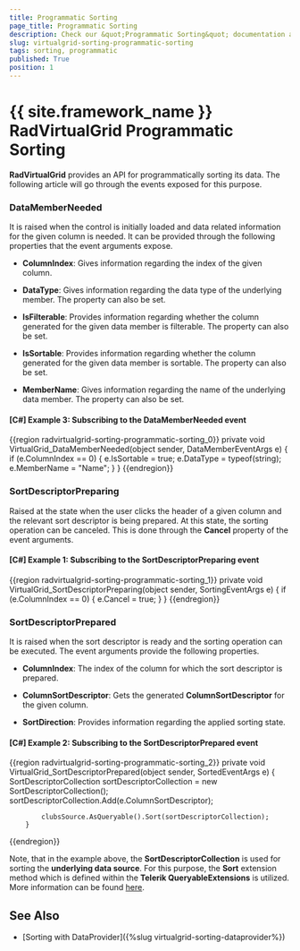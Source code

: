 ```yaml
---
title: Programmatic Sorting
page_title: Programmatic Sorting
description: Check our &quot;Programmatic Sorting&quot; documentation article for the RadVirtualGrid {{ site.framework_name }} control.
slug: virtualgrid-sorting-programmatic-sorting
tags: sorting, programmatic
published: True
position: 1
---
```


# {{ site.framework_name }} RadVirtualGrid Programmatic Sorting

__RadVirtualGrid__ provides an API for programmatically sorting its data. The following article will go through the events exposed for this purpose.

### DataMemberNeeded

It is raised when the control is initially loaded and data related information for the given column is needed. It can be provided through the following properties that the event arguments expose.

* __ColumnIndex__: Gives information regarding the index of the given column.

* __DataType__: Gives information regarding the data type of the underlying member. The property can also be set.

* __IsFilterable__: Provides information regarding whether the column generated for the given data member is filterable. The property can also be set.

* __IsSortable__: Provides information regarding whether the column generated for the given data member is sortable. The property can also be set.

* __MemberName__: Gives information regarding the name of the underlying data member. The property can also be set.

#### __[C#] Example 3: Subscribing to the DataMemberNeeded event__

{{region radvirtualgrid-sorting-programmatic-sorting_0}}
	private void VirtualGrid_DataMemberNeeded(object sender, DataMemberEventArgs e)
        {
            if (e.ColumnIndex == 0)
            {
                e.IsSortable = true;
                e.DataType = typeof(string);
                e.MemberName = "Name";
            }
        }
{{endregion}}

### SortDescriptorPreparing

Raised at the state when the user clicks the header of a given column and the relevant sort descriptor is being prepared. At this state, the sorting operation can be canceled. This is done through the __Cancel__ property of the event arguments.

#### __[C#] Example 1: Subscribing to the SortDescriptorPreparing event__

{{region radvirtualgrid-sorting-programmatic-sorting_1}}
	private void VirtualGrid_SortDescriptorPreparing(object sender, SortingEventArgs e)
        {
            if (e.ColumnIndex == 0)
            {
                e.Cancel = true;
            }
        }
{{endregion}}

### SortDescriptorPrepared

It is raised when the sort descriptor is ready and the sorting operation can be executed. The event arguments provide the following properties.

* __ColumnIndex__: The index of the column for which the sort descriptor is prepared.

* __ColumnSortDescriptor__: Gets the generated __ColumnSortDescriptor__ for the given column.

* __SortDirection__: Provides information regarding the applied sorting state.

#### __[C#] Example 2: Subscribing to the SortDescriptorPrepared event__

{{region radvirtualgrid-sorting-programmatic-sorting_2}}
	private void VirtualGrid_SortDescriptorPrepared(object sender, SortedEventArgs e)
        {
            SortDescriptorCollection sortDescriptorCollection = new SortDescriptorCollection();
            sortDescriptorCollection.Add(e.ColumnSortDescriptor);

            clubsSource.AsQueryable().Sort(sortDescriptorCollection);
        }
{{endregion}}

Note, that in the example above, the __SortDescriptorCollection__ is used for sorting the __underlying data source__. For this purpose, the __Sort__ extension method which is defined within the __Telerik QueryableExtensions__ is utilized. More information can be found [here](https://docs.telerik.com/devtools/wpf/api/telerik.windows.data.queryableextensions#Telerik_Windows_Data_QueryableExtensions_Sort_System_Linq_IQueryable_Telerik_Windows_Data_SortDescriptorCollection_). 

## See Also

* [Sorting with DataProvider]({%slug virtualgrid-sorting-dataprovider%})